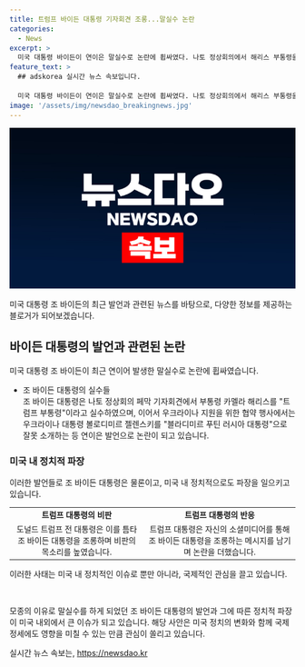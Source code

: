 ```yaml
---
title: 트럼프 바이든 대통령 기자회견 조롱...말실수 논란
categories:
  - News
excerpt: >
  미국 대통령 바이든이 연이은 말실수로 논란에 휩싸였다. 나토 정상회의에서 해리스 부통령을 잘못 부르는 등의 실수를 범했으며, 우크라이나 지원 협약 행사에서는 젤렌스키 대통령을 푸틴으로 오해하는 실수를 범했다. 이에 트럼프 전 대통령은 조롱 발언을 통해 바이든을 조롱하기도 했다. 이 같은 실수로 인해 바이든의 신뢰도와 안목이 의심받고 있으며, 트럼프의 조롱 또한 논란이 되고 있다.
feature_text: >
  ## adskorea 실시간 뉴스 속보입니다.

  미국 대통령 바이든이 연이은 말실수로 논란에 휩싸였다. 나토 정상회의에서 해리스 부통령을 잘못 부르는 등의 실수를 범했으며, 우크라이나 지원 협약 행사에서는 젤렌스키 대통령을 푸틴으로 오해하는 실수를 범했다. 이에 트럼프 전 대통령은 조롱 발언을 통해 바이든을 조롱하기도 했다. 이 같은 실수로 인해 바이든의 신뢰도와 안목이 의심받고 있으며, 트럼프의 조롱 또한 논란이 되고 있다.
image: '/assets/img/newsdao_breakingnews.jpg'
---
```


<p><img src="/assets/img/newsdao_breakingnews.jpg" alt="adskorea 속보" /></p>

<p>미국 대통령 조 바이든의 최근 발언과 관련된 뉴스를 바탕으로, 다양한 정보를 제공하는 블로거가 되어보겠습니다. </p>

<h2 data-ke-size="size26">바이든 대통령의 발언과 관련된 논란</h2>

<p>미국 대통령 조 바이든이 최근 연이어 발생한 말실수로 논란에 휩싸였습니다.</p>

<ul>
<li>조 바이든 대통령의 실수들</li>
조 바이든 대통령은 나토 정상회의 페막 기자회견에서 부통령 카멜라 해리스를 "트럼프 부통령"이라고 실수하였으며, 이어서 우크라이나 지원을 위한 협약 행사에서는 우크라이나 대통령 볼로디미르 젤렌스키를 "블라디미르 푸틴 러시아 대통령"으로 잘못 소개하는 등 연이은 발언으로 논란이 되고 있습니다.

</ul>

<h3>미국 내 정치적 파장</h3>

<p>이러한 발언들로 조 바이든 대통령은 물론이고, 미국 내 정치적으로도 파장을 일으키고 있습니다.</p>

<table>
  <tr>
    <td style="text-align: center; height: 17px;"><b>트럼프 대통령의 비판</b></td>
    <td style="text-align: center; height: 17px;"><b>트럼프 대통령의 반응</b></td>
  </tr>
  <tr>
    <td style="text-align: center; height: 17px;">도널드 트럼프 전 대통령은 이를 틈타 조 바이든 대통령을 조롱하며 비판의 목소리를 높였습니다.</td>
    <td style="text-align: center; height: 17px;">트럼프 대통령은 자신의 소셜미디어를 통해 조 바이든 대통령을 조롱하는 메시지를 남기며 논란을 더했습니다.</td>
  </tr>
</table>

<p>이러한 사태는 미국 내 정치적인 이슈로 뿐만 아니라, 국제적인 관심을 끌고 있습니다.</p>

<p data-ke-size="size16">&nbsp;</p>

<p>모종의 이유로 말실수를 하게 되었던 조 바이든 대통령의 발언과 그에 따른 정치적 파장이 미국 내외에서 큰 이슈가 되고 있습니다. 해당 사안은 미국 정치의 변화와 함께 국제 정세에도 영향을 미칠 수 있는 만큼 관심이 쏠리고 있습니다.</p>
실시간 뉴스 속보는, <a href="https://newsdao.kr" rel="dofollow">https://newsdao.kr</a>


